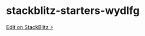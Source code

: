 # stackblitz-starters-wydlfg

[Edit on StackBlitz ⚡️](https://stackblitz.com/edit/stackblitz-starters-wydlfg)